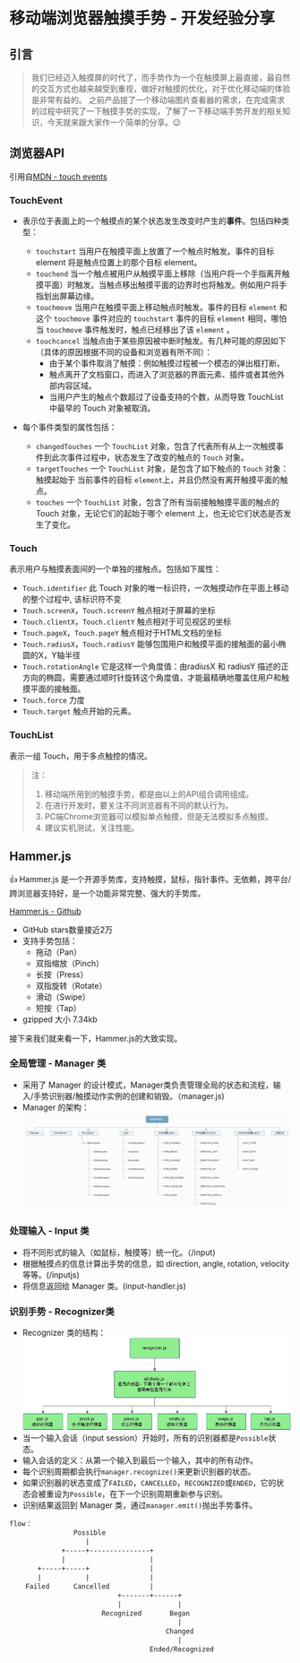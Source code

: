 # 移动端浏览器触摸手势 - 开发经验分享

## 引言

> 我们已经迈入触摸屏的时代了，而手势作为一个在触摸屏上最直接，最自然的交互方式也越来越受到重视，做好对触摸的优化，对于优化移动端的体验是非常有益的。
之前产品提了一个移动端图片查看器的需求，在完成需求的过程中研究了一下触摸手势的实现，了解了一下移动端手势开发的相关知识，今天就来跟大家作一个简单的分享。😉

## 浏览器API
引用自[MDN - touch events](https://developer.mozilla.org/zh-CN/docs/Web/API/Touch_events)

### TouchEvent
 - 表示位于表面上的一个触摸点的某个状态发生改变时产生的**事件**。包括四种类型：
     - `touchstart`
     当用户在触摸平面上放置了一个触点时触发。事件的目标 element 将是触点位置上的那个目标 element。
     - `touchend`
     当一个触点被用户从触摸平面上移除（当用户将一个手指离开触摸平面）时触发。当触点移出触摸平面的边界时也将触发。例如用户将手指划出屏幕边缘。
     - `touchmove`
     当用户在触摸平面上移动触点时触发。事件的目标 `element` 和这个 `touchmove` 事件对应的 `touchstart` 事件的目标 `element` 相同，哪怕当 `touchmove` 事件触发时，触点已经移出了该 `element` 。
     - `touchcancel`
     当触点由于某些原因被中断时触发。有几种可能的原因如下（具体的原因根据不同的设备和浏览器有所不同）：
         - 由于某个事件取消了触摸：例如触摸过程被一个模态的弹出框打断。
         - 触点离开了文档窗口，而进入了浏览器的界面元素、插件或者其他外部内容区域。
         - 当用户产生的触点个数超过了设备支持的个数，从而导致 TouchList 中最早的 Touch 对象被取消。

 - 每个事件类型的属性包括：
    - `changedTouches`
      一个 `TouchList` 对象，包含了代表所有从上一次触摸事件到此次事件过程中，状态发生了改变的触点的 `Touch` 对象。
    - `targetTouches`
      一个 `TouchList` 对象，是包含了如下触点的 `Touch` 对象：触摸起始于 当前事件的目标 `element`上，并且仍然没有离开触摸平面的触点。
    - `touches`
      一个 `TouchList` 对象，包含了所有当前接触触摸平面的触点的 Touch 对象，无论它们的起始于哪个 element 上，也无论它们状态是否发生了变化。


### Touch
表示用户与触摸表面间的一个单独的接触点。包括如下属性：
   - `Touch.identifier` 此 Touch 对象的唯一标识符，一次触摸动作在平面上移动的整个过程中, 该标识符不变
   - `Touch.screenX`，`Touch.screenY` 触点相对于屏幕的坐标
   - `Touch.clientX`，`Touch.clientY` 触点相对于可见视区的坐标
   - `Touch.pageX`，`Touch.pageY` 触点相对于HTML文档的坐标
   - `Touch.radiusX`，`Touch.radiusY` 能够包围用户和触摸平面的接触面的最小椭圆的X，Y轴半径
   - `Touch.rotationAngle` 它是这样一个角度值：由radiusX 和 radiusY 描述的正方向的椭圆，需要通过顺时针旋转这个角度值，才能最精确地覆盖住用户和触摸平面的接触面。
   - `Touch.force` 力度
   - `Touch.target` 触点开始的元素。
### TouchList
表示一组 Touch，用于多点触控的情况。

> 注：
> 1. 移动端所用到的触摸手势，都是由以上的API组合调用组成。
> 2. 在进行开发时，要关注不同浏览器有不同的默认行为。
> 3. PC端Chrome浏览器可以模拟单点触摸，但是无法模拟多点触摸。
> 4. 建议实机测试，关注性能。

## Hammer.js
👍 Hammer.js 是一个开源手势库，支持触摸，鼠标，指针事件。无依赖，跨平台/跨浏览器支持好，是一个功能非常完整、强大的手势库。

[Hammer.js - Github](http://hammerjs.github.io/)
 - GitHub stars数量接近2万
 - 支持手势包括：
     - 拖动（Pan）
     - 双指缩放（Pinch）
     - 长按（Press）
     - 双指旋转（Rotate）
     - 滑动（Swipe）
     - 短按（Tap）
  - gzipped 大小 7.34kb

接下来我们就来看一下，Hammer.js的大致实现。

### 全局管理 - Manager 类
 - 采用了 Manager 的设计模式，Manager类负责管理全局的状态和流程，输入/手势识别器/触摸动作实例的创建和销毁。（manager.js)
 - Manager 的架构：
 ![](https://github.com/JerryChan31/Blog/blob/master/asset/Hammerjs%E6%9E%B6%E6%9E%84.png)
### 处理输入 - Input 类
 - 将不同形式的输入（如鼠标，触摸等）统一化。（/input)
 - 根据触摸点的信息计算出手势的信息，如 direction, angle, rotation, velocity 等等。(/inputjs)
 - 将信息返回给 Manager 类。(input-handler.js)

### 识别手势 - Recognizer类
 - Recognizer 类的结构：
![](https://github.com/JerryChan31/Blog/blob/master/asset/recognizer.jpg)
 - 当一个输入会话（input session）开始时，所有的识别器都是`Possible`状态。
 - 输入会话的定义：从第一个输入到最后一个输入，其中的所有动作。
 - 每个识别周期都会执行`manager.recognize()`来更新识别器的状态。
 - 如果识别器的状态变成了`FAILED`，`CANCELLED`，`RECOGNIZED`或`ENDED`，它的状态会被重设为`Possible`，在下一个识别周期重新参与识别。
 - 识别结果返回到 Manager 类，通过`manager.emit()`抛出手势事件。
``` 
flow：
                Possible
                   |
             +-----+---------------+
             |                     |
       +-----+-----+               |
       |           |               |
    Failed      Cancelled          |
                           +-------+------+
                           |              |
                       Recognized       Began
                                          |
                                       Changed
                                          |
                                   Ended/Recognized
```